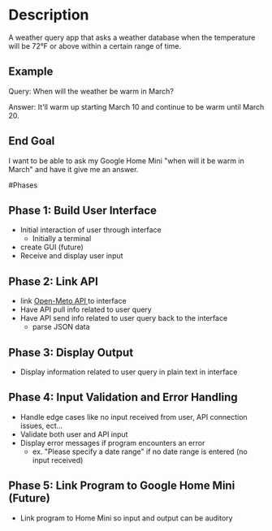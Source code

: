 # Description 
A weather query app that asks a weather database when the temperature will be 72°F or above within a certain range of time. 

## Example
Query: When will the weather be warm in March?

Answer: It'll warm up starting March 10 and continue to be warm until March 20.

## End Goal
I want to be able to ask my Google Home Mini "when will it be warm in March" and have it give me an answer.

#Phases
## Phase 1: Build User Interface
- Initial interaction of user through interface
	- Initially a terminal
 - create GUI (future)
- Receive and display user input


## Phase 2: Link API
- link [Open-Meto API ](https://open-meteo.com/)to interface
- Have API pull info related to user query 
- Have API send info related to user query back to the interface
	- parse JSON data 


## Phase 3: Display Output
- Display information related to user query in plain text in interface

## Phase 4: Input Validation and Error Handling 
- Handle edge cases like no input received from user, API connection issues, ect...
- Validate both user and API input
- Display error messages if program encounters an error
	- ex. "Please specify a date range" if no date range is entered (no input received)

## Phase 5: Link Program to Google Home Mini (Future)
- Link program to Home Mini so input and output can be auditory
